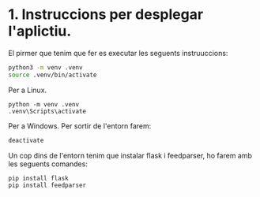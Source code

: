 # 1. Instruccions per desplegar l'aplictiu.
El pirmer que tenim que fer es executar les seguents instruuccions:
```bash
python3 -m venv .venv
source .venv/bin/activate
```
Per a Linux.
```batch
python -m venv .venv
.venv\Scripts\activate
```
Per a Windows.
Per sortir de l'entorn farem:
```bash
deactivate
```


Un cop dins de l'entorn tenim que instalar flask i feedparser, ho farem amb les seguents comandes:
```bash
pip install flask
pip install feedparser
```
